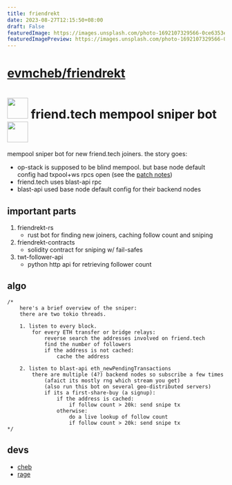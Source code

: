 ```yaml
---
title: friendrekt
date: 2023-08-27T12:15:50+08:00
draft: False
featuredImage: https://images.unsplash.com/photo-1692107329566-0ce6353eedf5?ixid=M3w0NjAwMjJ8MHwxfHJhbmRvbXx8fHx8fHx8fDE2OTMxMDk2MzZ8&ixlib=rb-4.0.3
featuredImagePreview: https://images.unsplash.com/photo-1692107329566-0ce6353eedf5?ixid=M3w0NjAwMjJ8MHwxfHJhbmRvbXx8fHx8fHx8fDE2OTMxMDk2MzZ8&ixlib=rb-4.0.3
---
```


# [evmcheb/friendrekt](https://github.com/evmcheb/friendrekt)


# <img src="https://github.com/evmcheb/friendrekt/assets/50129617/e3ba3f2d-62fd-4c6c-a9db-df95f93b9794" width="48"> friend.tech mempool sniper bot <img src="https://github.com/evmcheb/friendrekt/assets/50129617/e3ba3f2d-62fd-4c6c-a9db-df95f93b9794" width="48">

mempool sniper bot for new friend.tech joiners. 
the story goes: 
- op-stack is supposed to be blind mempool. but base node default config had txpool+ws rpcs open (see the [patch notes](https://github.com/ethereum-optimism/op-geth/pull/118))
- friend.tech uses blast-api rpc
- blast-api used base node default config for their backend nodes

## important parts

1. friendrekt-rs
    - rust bot for finding new joiners, caching follow count and sniping
2. friendrekt-contracts
    - solidity contract for sniping w/ fail-safes
3. twt-follower-api
    - python http api for retrieving follower count

## algo
```
/*
    here's a brief overview of the sniper:
    there are two tokio threads. 

    1. listen to every block.
        for every ETH transfer or bridge relays:
            reverse search the addresses involved on friend.tech
            find the number of followers
            if the address is not cached:
                cache the address

    2. listen to blast-api eth_newPendingTransactions
        there are multiple (4?) backend nodes so subscribe a few times
            (afaict its mostly rng which stream you get)
            (also run this bot on several geo-distributed servers)
            if its a first-share-buy (a signup):
                if the address is cached:
                    if follow count > 20k: send snipe tx
                otherwise:
                    do a live lookup of follow count
                    if follow count > 20k: send snipe tx
*/
```

## devs
- [cheb](https://twitter.com/evmcheb)
- [rage](https://twitter.com/rage_pit)
